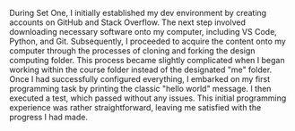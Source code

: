 During Set One, I initially established my dev environment by creating accounts on GitHub and Stack Overflow. The next step involved downloading necessary software onto my computer, including VS Code, Python, and Git. Subsequently, I proceeded to acquire the content onto my computer through the processes of cloning and forking the design computing folder. This process became slightly complicated when I began working within the course folder instead of the designated "me" folder.
Once I had successfully configured everything, I embarked on my first programming task by printing the classic "hello world" message. I then executed a test, which passed without any issues. This initial programming experience was rather straightforward, leaving me satisfied with the progress I had made.